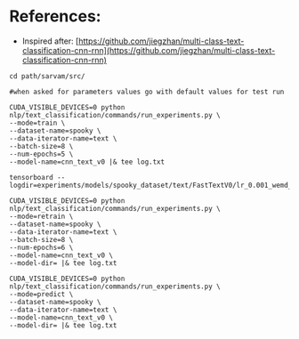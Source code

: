 # References:
- Inspired after: [https://github.com/jiegzhan/multi-class-text-classification-cnn-rnn](https://github.com/jiegzhan/multi-class-text-classification-cnn-rnn)

```
cd path/sarvam/src/

#when asked for parameters values go with default values for test run

CUDA_VISIBLE_DEVICES=0 python nlp/text_classification/commands/run_experiments.py \
--mode=train \
--dataset-name=spooky \
--data-iterator-name=text \
--batch-size=8 \
--num-epochs=5 \
--model-name=cnn_text_v0 |& tee log.txt

tensorboard --logdir=experiments/models/spooky_dataset/text/FastTextV0/lr_0.001_wemd_32_keep_0.5/

CUDA_VISIBLE_DEVICES=0 python nlp/text_classification/commands/run_experiments.py \
--mode=retrain \
--dataset-name=spooky \
--data-iterator-name=text \
--batch-size=8 \
--num-epochs=6 \
--model-name=cnn_text_v0 \
--model-dir= |& tee log.txt

CUDA_VISIBLE_DEVICES=0 python nlp/text_classification/commands/run_experiments.py \
--mode=predict \
--dataset-name=spooky \
--data-iterator-name=text \
--model-name=cnn_text_v0 \
--model-dir= |& tee log.txt
```